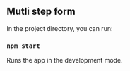 
## Mutli step form

In the project directory, you can run:

### `npm start`

Runs the app in the development mode.<br />
